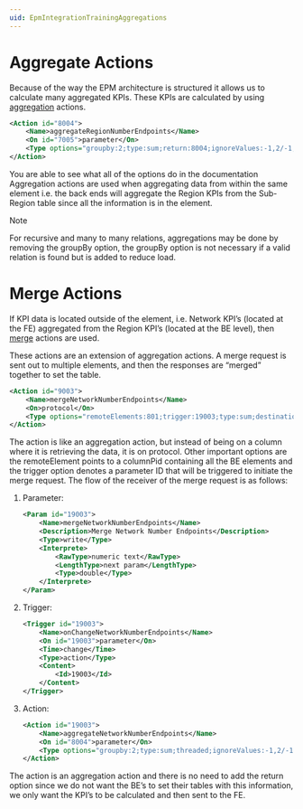 ```yaml
---
uid: EpmIntegrationTrainingAggregations
---
```


# Aggregate Actions

Because of the way the EPM architecture is structured it allows us to calculate many aggregated KPIs. These KPIs are calculated by using [aggregation](xref:LogicActionAggregate) actions.

```xml
<Action id="8004">
    <Name>aggregateRegionNumberEndpoints</Name>
    <On id="7005">parameter</On>
    <Type options="groupby:2;type:sum;return:8004;ignoreValues:-1,2/-1;threaded;avoidZeroInResult;defaultValue:8004,-1">aggregate</Type>
</Action>
```

You are able to see what all of the options do in the documentation
Aggregation actions are used when aggregating data from within the same element i.e. the back ends will aggregate the Region KPIs from the Sub-Region table since all the information is in the element.

> [!NOTE]
> For recursive and many to many relations, aggregations may be done by removing the groupBy option, the groupBy option is not necessary  if a valid relation is found but is added to reduce load.

# Merge Actions

If KPI data is located outside of the element, i.e. Network KPI’s (located at the FE) aggregated from the Region KPI’s (located at the BE level), then [merge](xref:LogicActionMerge) actions are used.

These actions are an extension of aggregation actions. A merge request is sent out to multiple elements, and then the responses are “merged” together to set the table.

```xml
<Action id="9003">
    <Name>mergeNetworkNumberEndpoints</Name>
    <On>protocol</On>
    <Type options="remoteElements:801;trigger:19003;type:sum;destination:9003;mergeResult;limitresult:9001;defaultValue:9003,-1">merge</Type>
</Action>
```

The action is like an aggregation action, but instead of being on a column where it is retrieving the data, it is on protocol. Other important options are the remoteElement points to a columnPid containing all the BE elements and the trigger option denotes a parameter ID that will be triggered to initiate the merge request. The flow of the receiver of the merge request is as follows:

1. Parameter:

   ```xml
   <Param id="19003">
       <Name>mergeNetworkNumberEndpoints</Name>
       <Description>Merge Network Number Endpoints</Description>
       <Type>write</Type>
       <Interprete>
           <RawType>numeric text</RawType>
           <LengthType>next param</LengthType>
           <Type>double</Type>
       </Interprete>
   </Param>
   ```

1. Trigger:

   ```xml
   <Trigger id="19003">
       <Name>onChangeNetworkNumberEndpoints</Name>
       <On id="19003">parameter</On>
       <Time>change</Time>
       <Type>action</Type>
       <Content>
           <Id>19003</Id>
       </Content>
   </Trigger>
   ```

1. Action:

   ```xml
   <Action id="19003">
       <Name>aggregateNetworkNumberEndpoints</Name>
       <On id="8004">parameter</On>
       <Type options="groupby:2;type:sum;threaded;ignoreValues:-1,2/-1">aggregate</Type>
   </Action>
   ```

The action is an aggregation action and there is no need to add the return option since we do not want the BE’s to set their tables with this information, we only want the KPI’s to be calculated and then sent to the FE.
